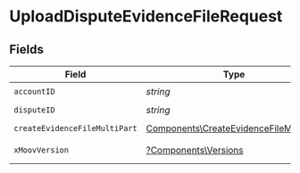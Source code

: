 # UploadDisputeEvidenceFileRequest


## Fields

| Field                                                                                            | Type                                                                                             | Required                                                                                         | Description                                                                                      |
| ------------------------------------------------------------------------------------------------ | ------------------------------------------------------------------------------------------------ | ------------------------------------------------------------------------------------------------ | ------------------------------------------------------------------------------------------------ |
| `accountID`                                                                                      | *string*                                                                                         | :heavy_check_mark:                                                                               | N/A                                                                                              |
| `disputeID`                                                                                      | *string*                                                                                         | :heavy_check_mark:                                                                               | N/A                                                                                              |
| `createEvidenceFileMultiPart`                                                                    | [Components\CreateEvidenceFileMultiPart](../../Models/Components/CreateEvidenceFileMultiPart.md) | :heavy_check_mark:                                                                               | N/A                                                                                              |
| `xMoovVersion`                                                                                   | [?Components\Versions](../../Models/Components/Versions.md)                                      | :heavy_minus_sign:                                                                               | Specify an API version.                                                                          |